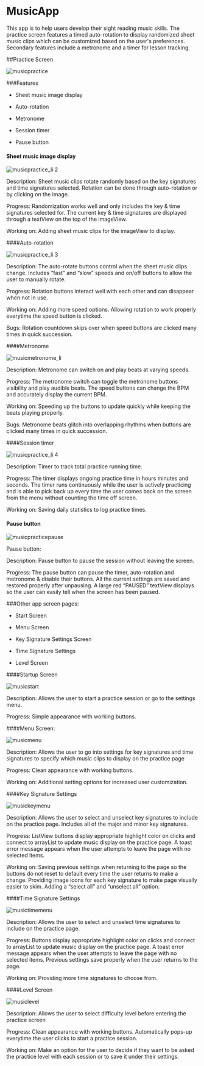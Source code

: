 # MusicApp

This app is to help users develop their sight reading music skills. The practice screen features a timed auto-rotation to display randomized sheet music clips which can be customized based on the user's preferences. Secondary features include a metronome and a timer for lesson tracking.

##Practice Screen

![musicpractice](https://cloud.githubusercontent.com/assets/25094066/22000576/c500a25c-dbf4-11e6-99ed-5bcf7c1876ae.png)

###Features

* Sheet music image display

* Auto-rotation

* Metronome

* Session timer

* Pause button

#### Sheet music image display

![musicpractice_li 2](https://cloud.githubusercontent.com/assets/25094066/22003820/7bd1fcf4-dc0b-11e6-9e14-6e038350dc62.jpg)

Description:  Sheet music clips rotate randomly based on the key signatures and time signatures selected.  Rotation can be done through auto-rotation or by clicking on the image.

Progress: Randomization works well and only includes the key & time signatures selected for.  The current key & time signatures are displayed through a textView on the top of the imageView.  

Working on: Adding sheet music clips for the imageView to display.


####Auto-rotation

![musicpractice_li 3](https://cloud.githubusercontent.com/assets/25094066/22003914/2602b2b8-dc0c-11e6-9b46-daa37c4b8060.jpg)

Description: The auto-rotate buttons control when the sheet music clips change.   Includes  “fast” and “slow” speeds and on/off buttons to allow the user to manually rotate.

Progress:  Rotation buttons interact well with each other and can disappear when not in use.

Working on:  Adding more speed options.  Allowing rotation to work properly everytime the speed button is clicked.

Bugs: Rotation countdown skips over when speed buttons are clicked many times in quick succession. 


####Metronome

![musicmetronome_li](https://cloud.githubusercontent.com/assets/25094066/22003997/c7fca0ce-dc0c-11e6-9731-8116f8778695.jpg)

Description: Metronome can switch on and play beats at varying speeds.

Progress:  The metronome switch can toggle the metronome buttons visibility and play audible beats.  The speed buttons can change the BPM and accurately display the current BPM.

Working on:  Speeding up the buttons to update quickly while keeping the beats playing properly. 

Bugs: Metronome beats glitch into overlapping rhythms when buttons are clicked many times in quick succession. 

####Session timer

![musicpractice_li 4](https://cloud.githubusercontent.com/assets/25094066/22003924/3596e55a-dc0c-11e6-8fab-74851b8e7b31.jpg)

Description: Timer to track total practice running time.

Progress:  The timer displays ongoing practice time in hours minutes and seconds.  The timer runs continuously while the user is actively practicing and is able to pick back up every time the user comes back on the screen from the menu without counting the time off screen.

Working on:  Saving daily statistics to log practice times.

#### Pause button

![musicpracticepause](https://cloud.githubusercontent.com/assets/25094066/22001263/a6886a72-dbf8-11e6-921b-b8824652b022.png)

Pause button:

Description: Pause button to pause the session without leaving the screen.

Progress:  The pause button can pause the timer, auto-rotation and metronome & disable their buttons.  All the current settings are saved and restored properly after unpausing.  A large red “PAUSED” textView displays so the user can easily tell when the screen has been paused.

###Other app screen pages:

* Start Screen

* Menu Screen

* Key Signature Settings Screen

* Time Signature Settings

* Level Screen

####Startup Screen

![musicstart](https://cloud.githubusercontent.com/assets/25094066/22001914/cf7b671e-dbfc-11e6-98d5-59c0a126b4f1.png)

Description: Allows the user to start a practice session or go to the settings menu.

Progress: Simple appearance with working buttons.

####Menu Screen:

![musicmenu](https://cloud.githubusercontent.com/assets/25094066/22001904/befec17e-dbfc-11e6-89bf-6eeccaf8d82e.png)

Description: Allows the user to go into settings for key signatures and time signatures to specify which music clips to display on the practice page

Progress: Clean appearance with working buttons.

Working on: Additional setting options for increased user customization.

####Key Signature Settings

![musickeymenu](https://cloud.githubusercontent.com/assets/25094066/22001896/b68713c0-dbfc-11e6-8f98-24fb8a0ab64c.png)

Description: Allows the user to select and unselect key signatures to include on the practice page.  Includes all of the major and minor key signatures. 

Progress: ListView buttons display appropriate highlight color on clicks and connect to arrayList to update music display on the practice page.  A toast error message appears when the user attempts to leave the page with no selected items.

Working on: Saving previous settings when returning to the page so the buttons do not reset to default every time the user returns to make a change.  Providing image icons for each key signature to make page visually easier to skim.  Adding a “select all” and “unselect all” option.  

####Time Signature Settings

![musictimemenu](https://cloud.githubusercontent.com/assets/25094066/22001919/d5dd022a-dbfc-11e6-8d0a-6ecec956b16b.png)

Description: Allows the user to select and unselect time signatures to include on the practice page.

Progress: Buttons display appropriate highlight color on clicks and connect to arrayList to update music display on the practice page. A toast error message appears when the user attempts to leave the page with no selected items. Previous settings save properly when the user returns to the page.

Working on: Providing more time signatures to choose from.

####Level Screen

![musiclevel](https://cloud.githubusercontent.com/assets/25094066/22001901/bb07dd12-dbfc-11e6-8e34-2f6bd79cb674.png)

Description: Allows the user to select difficulty level before entering the practice screen

Progress: Clean appearance with working buttons.  Automatically pops-up everytime the user clicks to start a practice session.

Working on: Make an option for the user to decide if they want to be asked the practice level with each session or to save it under their settings.


